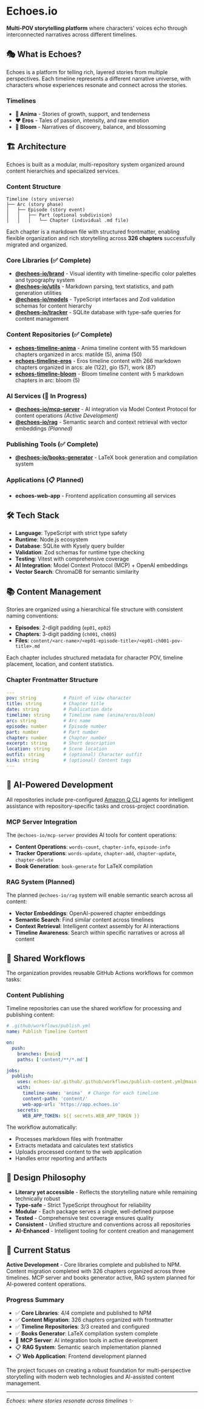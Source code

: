 # Echoes.io

**Multi-POV storytelling platform** where characters' voices echo through interconnected narratives across different timelines.

## 🎭 What is Echoes?

Echoes is a platform for telling rich, layered stories from multiple perspectives. Each timeline represents a different narrative universe, with characters whose experiences resonate and connect across the stories.

### Timelines

- **🌿 Anima** - Stories of growth, support, and tenderness
- **❤️ Eros** - Tales of passion, intensity, and raw emotion  
- **🌸 Bloom** - Narratives of discovery, balance, and blossoming

## 🏗️ Architecture

Echoes is built as a modular, multi-repository system organized around content hierarchies and specialized services.

### Content Structure

```
Timeline (story universe)
├── Arc (story phase)
│   ├── Episode (story event)
│   │   ├── Part (optional subdivision)
│   │   │   └── Chapter (individual .md file)
```

Each chapter is a markdown file with structured frontmatter, enabling flexible organization and rich storytelling across **326 chapters** successfully migrated and organized.

### Core Libraries (✅ Complete)

- **[@echoes-io/brand](https://github.com/echoes-io/brand)** - Visual identity with timeline-specific color palettes and typography system
- **[@echoes-io/utils](https://github.com/echoes-io/utils)** - Markdown parsing, text statistics, and path generation utilities
- **[@echoes-io/models](https://github.com/echoes-io/models)** - TypeScript interfaces and Zod validation schemas for content hierarchy
- **[@echoes-io/tracker](https://github.com/echoes-io/tracker)** - SQLite database with type-safe queries for content management

### Content Repositories (✅ Complete)

- **[echoes-timeline-anima](https://github.com/echoes-io/timeline-anima)** - Anima timeline content with 55 markdown chapters organized in arcs: matilde (5), anima (50)
- **[echoes-timeline-eros](https://github.com/echoes-io/timeline-eros)** - Eros timeline content with 266 markdown chapters organized in arcs: ale (122), gio (57), work (87)
- **[echoes-timeline-bloom](https://github.com/echoes-io/timeline-bloom)** - Bloom timeline content with 5 markdown chapters in arc: bloom (5)

### AI Services (🚧 In Progress)

- **[@echoes-io/mcp-server](https://github.com/echoes-io/mcp-server)** - AI integration via Model Context Protocol for content operations *(Active Development)*
- **[@echoes-io/rag](https://github.com/echoes-io/rag)** - Semantic search and context retrieval with vector embeddings *(Planned)*

### Publishing Tools (✅ Complete)

- **[@echoes-io/books-generator](https://github.com/echoes-io/books-generator)** - LaTeX book generation and compilation system

### Applications (📋 Planned)

- **echoes-web-app** - Frontend application consuming all services

## 🛠️ Tech Stack

- **Language**: TypeScript with strict type safety
- **Runtime**: Node.js ecosystem
- **Database**: SQLite with Kysely query builder
- **Validation**: Zod schemas for runtime type checking
- **Testing**: Vitest with comprehensive coverage
- **AI Integration**: Model Context Protocol (MCP) + OpenAI embeddings
- **Vector Search**: ChromaDB for semantic similarity

## 📚 Content Management

Stories are organized using a hierarchical file structure with consistent naming conventions:

- **Episodes**: 2-digit padding (`ep01`, `ep02`)
- **Chapters**: 3-digit padding (`ch001`, `ch005`)
- **Files**: `content/<arc-name>/<ep01-episode-title>/<ep01-ch001-pov-title>.md`

Each chapter includes structured metadata for character POV, timeline placement, location, and content statistics.

### Chapter Frontmatter Structure

```yaml
---
pov: string          # Point of view character
title: string        # Chapter title
date: string         # Publication date
timeline: string     # Timeline name (anima/eros/bloom)
arc: string          # Arc name
episode: number      # Episode number
part: number         # Part number
chapter: number      # Chapter number
excerpt: string      # Short description
location: string     # Scene location
outfit: string       # (optional) Character outfit
kink: string         # (optional) Content tags
---
```

## 🤖 AI-Powered Development

All repositories include pre-configured [Amazon Q CLI](https://aws.amazon.com/q/developer/) agents for intelligent assistance with repository-specific tasks and cross-project coordination.

### MCP Server Integration

The `@echoes-io/mcp-server` provides AI tools for content operations:

- **Content Operations**: `words-count`, `chapter-info`, `episode-info`
- **Tracker Operations**: `words-update`, `chapter-add`, `chapter-update`, `chapter-delete`
- **Book Generation**: `book-generate` for LaTeX compilation

### RAG System (Planned)

The planned `@echoes-io/rag` system will enable semantic search across all content:

- **Vector Embeddings**: OpenAI-powered chapter embeddings
- **Semantic Search**: Find similar content across timelines
- **Context Retrieval**: Intelligent context assembly for AI interactions
- **Timeline Awareness**: Search within specific narratives or across all content

## 🔄 Shared Workflows

The organization provides reusable GitHub Actions workflows for common tasks:

### Content Publishing

Timeline repositories can use the shared workflow for processing and publishing content:

```yaml
# .github/workflows/publish.yml
name: Publish Timeline Content

on:
  push:
    branches: [main]
    paths: ['content/**/*.md']

jobs:
  publish:
    uses: echoes-io/.github/.github/workflows/publish-content.yml@main
    with:
      timeline-name: 'anima'  # Change for each timeline
      content-path: 'content/'
      web-app-url: 'https://app.echoes.io'
    secrets:
      WEB_APP_TOKEN: ${{ secrets.WEB_APP_TOKEN }}
```

The workflow automatically:
- Processes markdown files with frontmatter
- Extracts metadata and calculates text statistics
- Uploads processed content to the web application
- Handles error reporting and artifacts

## 🎨 Design Philosophy

- **Literary yet accessible** - Reflects the storytelling nature while remaining technically robust
- **Type-safe** - Strict TypeScript throughout for reliability
- **Modular** - Each package serves a single, well-defined purpose
- **Tested** - Comprehensive test coverage ensures quality
- **Consistent** - Unified structure and conventions across all repositories
- **AI-Enhanced** - Intelligent tooling for content creation and management

## 🌟 Current Status

**Active Development** - Core libraries complete and published to NPM. Content migration completed with 326 chapters organized across three timelines. MCP server and books generator active, RAG system planned for AI-powered content operations.

### Progress Summary

- ✅ **Core Libraries**: 4/4 complete and published to NPM
- ✅ **Content Migration**: 326 chapters organized with frontmatter
- ✅ **Timeline Repositories**: 3/3 created and configured
- ✅ **Books Generator**: LaTeX compilation system complete
- 🚧 **MCP Server**: AI integration tools in active development
- 📋 **RAG System**: Semantic search implementation planned
- 📋 **Web Application**: Frontend development planned

The project focuses on creating a robust foundation for multi-perspective storytelling with modern web technologies and AI-assisted content management.

---

*Echoes: where stories resonate across timelines* ✨
